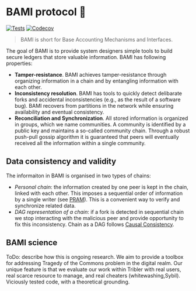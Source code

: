 # BAMI protocol 🍜 

[![Tests](https://github.com/grimadas/python-project/workflows/Tests/badge.svg)](https://github.com/grimadas/python-project/actions?workflow=Tests)
[![Codecov](https://codecov.io/gh/grimadas/python-project/branch/master/graph/badge.svg)](https://codecov.io/gh/grimadas/python-project)

 >  BAMI is short for Base Accounting Mechanisms and Interfaces. 

The goal of BAMI is to provide system designers simple tools to build secure ledgers that store valuable information. BAMI has following properties:
* **Tamper-resistance**. BAMI achieves tamper-resistance through organizing information in a chain and by entangling information with each other.
* **Inconsistency resolution**. BAMI has tools to quickly detect delibarate forks and accidental inconsistencies (e.g., as the result of a software bug). BAMI recovers from partitions in the network while ensuring availability and eventual consistency.
* **Reconciliation and Synchronization**. All stored information is organized in groups, which we name communities. A community is identified by a public key and maintains a so-called community chain. Through a robust push-pull gossip algorithm it is guaranteed that peers will eventually received all the information within a single community.


## Data consistency and validity 


The informaiton in BAMI is organised in two types of chains:
 - *Personal chain*: the information created by one peer is kept in the chain, linked with each other. This imposes a sequential order of information by a single writer (see [PRAM](https://jepsen.io/consistency/models/pram)). This is a convenient way to verify and synchronize related data.
 - *DAG representation of a chain*: if a fork is detected in sequential chain we stop interacting with the malicious peer and provide opportunity to fix this inconsistency. Chain as a DAG follows [Causal Consistency](https://jepsen.io/consistency/models/causal).
 
## BAMI science

ToDo: describe how this is ongoing research. We aim to provide a toolbox for addressing Tragedy of the Commons problem in the digital realm. Our unique feature is that we evaluate our work within Tribler with real users, real scarce resource to manage, and real cheaters (whitewashing,Sybil). Viciously tested code, with a theoretical grounding.

